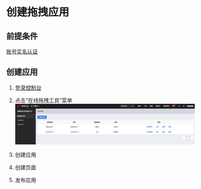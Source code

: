 # 创建拖拽应用

## 前提条件
[账号实名认证](./Precondition.md)

## 创建应用

1. [登录控制台](./ControllPage.md)

2. 点击“在线拖拽工具”菜单
   ![拖拽列表](../../../../image/IoT/IoT-Aep/lowcode-list.jpeg)

3. 创建应用
4. 创建页面
5. 发布应用
